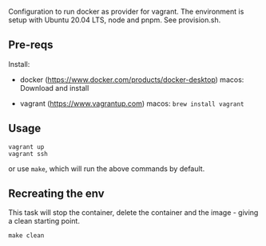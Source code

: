 Configuration to run docker as provider for vagrant. The environment is setup
with Ubuntu 20.04 LTS, node and pnpm. See provision.sh.

## Pre-reqs

Install:
- docker (https://www.docker.com/products/docker-desktop)
  macos: Download and install

- vagrant (https://www.vagrantup.com)
  macos: `brew install vagrant`

## Usage
```
vagrant up
vagrant ssh
```

or use `make`, which will run the above commands by default.

## Recreating the env

This task will stop the container, delete the container and the image - giving
a clean starting point.

```
make clean
```

